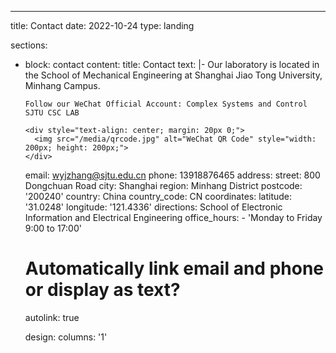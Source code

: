 ---
title: Contact
date: 2022-10-24
type: landing

sections:
  - block: contact
    content:
      title: Contact
      text: |-
        Our laboratory is located in the School of Mechanical Engineering at Shanghai Jiao Tong University, Minhang Campus.

        Follow our WeChat Official Account: Complex Systems and Control SJTU CSC LAB

        <div style="text-align: center; margin: 20px 0;">
          <img src="/media/qrcode.jpg" alt="WeChat QR Code" style="width: 200px; height: 200px;">
        </div>
      
      email: wyjzhang@sjtu.edu.cn
      phone: 13918876465
      address:
        street: 800 Dongchuan Road
        city: Shanghai
        region: Minhang District
        postcode: '200240'
        country: China
        country_code: CN
      coordinates:
        latitude: '31.0248'
        longitude: '121.4336'
      directions: School of Electronic Information and Electrical Engineering
      office_hours:
        - 'Monday to Friday 9:00 to 17:00'
      
      # Automatically link email and phone or display as text?
      autolink: true
    
    design:
      columns: '1' 